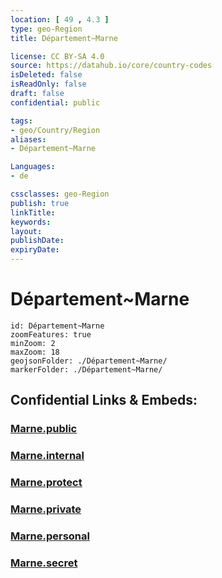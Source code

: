 ```yaml
---
location: [ 49 , 4.3 ] 
type: geo-Region
title: Département~Marne

license: CC BY-SA 4.0
source: https://datahub.io/core/country-codes
isDeleted: false
isReadOnly: false
draft: false
confidential: public

tags:
- geo/Country/Region
aliases:
- Département~Marne

Languages:
- de

cssclasses: geo-Region
publish: true
linkTitle: 
keywords: 
layout: 
publishDate: 
expiryDate: 
---
```


# Département~Marne

```leaflet
id: Département~Marne
zoomFeatures: true 
minZoom: 2 
maxZoom: 18
geojsonFolder: ./Département~Marne/
markerFolder: ./Département~Marne/
```


## Confidential Links & Embeds: 

### [Marne.public](/_public/\Earth\Continent\Europe\Europe~West\France\regions~France\Grand_Est\departments~Grand_EstMarne.public.md) 

### [Marne.internal](/_internal/\Earth\Continent\Europe\Europe~West\France\regions~France\Grand_Est\departments~Grand_EstMarne.internal.md) 

### [Marne.protect](/_protect/\Earth\Continent\Europe\Europe~West\France\regions~France\Grand_Est\departments~Grand_EstMarne.protect.md) 

### [Marne.private](/_private/\Earth\Continent\Europe\Europe~West\France\regions~France\Grand_Est\departments~Grand_EstMarne.private.md) 

### [Marne.personal](/_personal/\Earth\Continent\Europe\Europe~West\France\regions~France\Grand_Est\departments~Grand_EstMarne.personal.md) 

### [Marne.secret](/_secret/\Earth\Continent\Europe\Europe~West\France\regions~France\Grand_Est\departments~Grand_EstMarne.secret.md)

